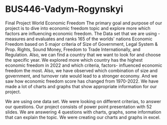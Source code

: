 # BUS446-Vadym-Rogynskyi
Final Project World Economic Freedom 
The primary goal and purpose of our project is to dive into economic freedom topic and explore more which factors are influencing economic freedom. The Data set that we are using -measures and evaluates and ranks 165 of the worlds' nations Economic Freedom based on 5 major criteria of Size of Government, Legal System & Prop. Rights, Sound Money, Freedom to Trade Internationally, and Regulation. Also, we can find a country that we want to look for and choose the specific year. We explored more which country has the highest economic freedom in 2022 and which criteria, factors- influenced economic freedom the most. Also, we have observed which combination of size and government, and turnover rate would lead to a stronger economy. And we saw how economic freedom score has changed from 1970-2022. We have made a lot of charts and graphs that show appropriate information for our project. 

We are using one data set. We were looking on different criterias,  to answer our questions. 
Our project consists of power point presentation with 52 slides. We are answering 4 questions with charts, graphs, some information that can explain the topic. We were creating our charts and graphs in excel. 
